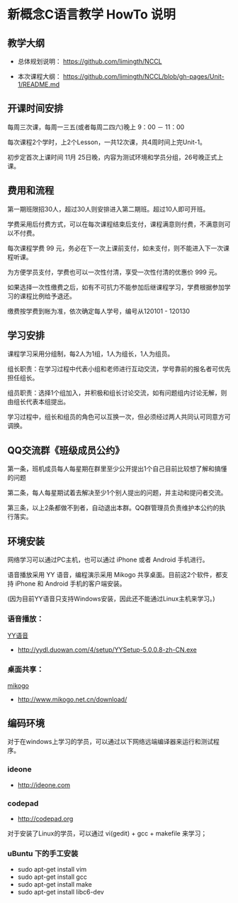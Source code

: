 # 新概念C语言教学 HowTo 说明

## 教学大纲

* 总体规划说明： 
<https://github.com/limingth/NCCL>

* 本次课程大纲： 
<https://github.com/limingth/NCCL/blob/gh-pages/Unit-1/README.md>

## 开课时间安排

每周三次课，每周一三五(或者每周二四六)晚上 9：00 － 11：00 

每次课程2个学时，上2个Lesson，一共12次课，共4周时间上完Unit-1。

初步定首次上课时间 11月 25日晚，内容为测试环境和学员分组，26号晚正式上课。

## 费用和流程

第一期班限招30人，超过30人则安排进入第二期班。超过10人即可开班。

学费采用后付费方式，可以在每次课程结束后支付，课程满意则付费，不满意则可以不付费。

每次课程学费 99 元，务必在下一次上课前支付，如未支付，则不能进入下一次课程听课。

为方便学员支付，学费也可以一次性付清，享受一次性付清的优惠价 999 元。

如果选择一次性缴费之后，如有不可抗力不能参加后继课程学习，学费根据参加学习的课程比例给予退还。

缴费按学费到帐为准，依次确定每人学号，编号从120101 - 120130 


## 学习安排

课程学习采用分组制，每2人为1组，1人为组长，1人为组员。

组长职责：在学习过程中代表小组和老师进行互动交流，学号靠前的报名者可优先担任组长。

组员职责：选择1个组加入，并积极和组长讨论交流，如有问题组内讨论无解，则由组长代表本组提出。

学习过程中，组长和组员的角色可以互换一次，但必须经过两人共同认可同意方可调换。


## QQ交流群《班级成员公约》

第一条，班机成员每人每星期在群里至少公开提出1个自己目前比较想了解和搞懂的问题

第二条，每人每星期试着去解决至少1个别人提出的问题，并主动和提问者交流。

第三条，以上2条都做不到者，自动退出本群。QQ群管理员负责维护本公约的执行落实。


## 环境安装

网络学习可以通过PC主机，也可以通过 iPhone 或者 Android 手机进行。

语音播放采用 YY 语音，编程演示采用 Mikogo 共享桌面。目前这2个软件，都支持 iPhone 和 Android 手机的客户端安装。

(因为目前YY语音只支持Windows安装，因此还不能通过Linux主机来学习。)

### 语音播放：
[YY语音](http://www.yy.com/)

* <http://yydl.duowan.com/4/setup/YYSetup-5.0.0.8-zh-CN.exe>

### 桌面共享：
[mikogo](http://www.mikogo.net.cn/)

* <http://www.mikogo.net.cn/download/>

## 编码环境

对于在windows上学习的学员，可以通过以下网络远端编译器来运行和测试程序。

### ideone
* <http://ideone.com> 

### codepad
* <http://codepad.org> 

对于安装了Linux的学员，可以通过 vi(gedit) + gcc + makefile 来学习；
### uBuntu 下的手工安装
* sudo apt-get install vim
* sudo apt-get install gcc
* sudo apt-get install make
* sudo apt-get install libc6-dev 

